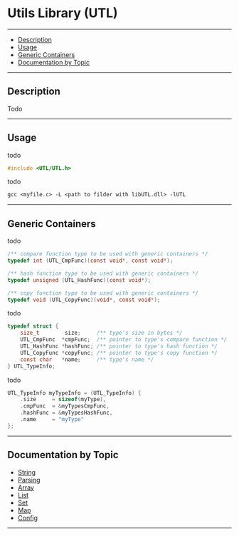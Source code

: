 # Utils Library (UTL)

---

* [Description](#description)
* [Usage](#usage)
* [Generic Containers](#generic-containers)
* [Documentation by Topic](#documentation-by-topic)

---

## Description

Todo

---

## Usage

todo

```c
#include <UTL/UTL.h>
```

todo

```txt
gcc <myfile.c> -L <path to filder with libUTL.dll> -lUTL
```

---

## Generic Containers

todo

```c
/** compare function type to be used with generic containers */
typedef int (UTL_CmpFunc)(const void*, const void*);

/** hash function type to be used with generic containers */
typedef unsigned (UTL_HashFunc)(const void*);

/** copy function type to be used with generic containers */
typedef void (UTL_CopyFunc)(void*, const void*);
```

todo

```c
typedef struct {
    size_t        size;     /** type's size in bytes */
    UTL_CmpFunc  *cmpFunc;  /** pointer to type's compare function */
    UTL_HashFunc *hashFunc; /** pointer to type's hash function */
    UTL_CopyFunc *copyFunc; /** pointer to type's copy function */
    const char   *name;     /** type's name */
} UTL_TypeInfo;
```

todo

```c
UTL_TypeInfo myTypeInfo = (UTL_TypeInfo) {
    .size     = sizeof(myType),
    .cmpFunc  = &myTypesCmpFunc,
    .hashFunc = &myTypesHashFunc,
    .name     = "myType"
};
```

---

## Documentation by Topic

* [String](utl_string.md)
* [Parsing](utl_parsing.md)
* [Array](utl_array.md)
* [List](utl_list.md)
* [Set](utl_set.md)
* [Map](utl_map.md)
* [Config](utl_config.md)

---